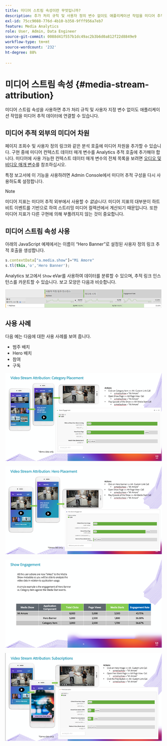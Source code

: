 ```yaml
---
title: 미디어 스트림 속성이란 무엇입니까?
description: 추가 처리 규칙 및 사용자 정의 변수 없이도 애플리케이션 작업을 미디어 추적 데이터에 연결 방법에 대해 알아봅니다.
exl-id: 75cc9088-776d-4b10-b358-9fff956a7eb7
feature: Media Analytics
role: User, Admin, Data Engineer
source-git-commit: 0088d41f557b1dc49ac2b3b6d0a812f22d8849e9
workflow-type: tm+mt
source-wordcount: '232'
ht-degree: 88%

---
```


# 미디어 스트림 속성 {#media-stream-attribution}

미디어 스트림 속성을 사용하면 추가 처리 규칙 및 사용자 지정 변수 없이도 애플리케이션 작업을 미디어 추적 데이터에 연결할 수 있습니다.

## 미디어 추적 외부의 미디어 차원

페이지 조회수 및 사용자 정의 링크와 같은 분석 호출에 미디어 차원을 추가할 수 있습니다. 구현 중에 미디어 컨텍스트 데이터 매개 변수를 Analytics 추적 호출에 추가해야 합니다. 미디어에 사용 가능한 컨텍스트 데이터 매개 변수의 전체 목록을 보려면 [오디오 및 비디오 매개 변수](/help/implementation/variables/audio-video-parameters.md)를 참조하십시오.

특정 보고서에 이 기능을 사용하려면 Admin Console에서 미디어 추적 구성을 다시 사용하도록 설정합니다.

>[!NOTE]
>
>미디어 지표는 미디어 추적 외부에서 사용할 수 _없습니다_. 미디어 지표의 대부분이 하트비트 이벤트를 기반으로 하여 스트리밍 미디어 컬렉션에서 계산되기 때문입니다. 또한 미디어 지표가 다른 구현에 의해 부풀려지지 않는 것이 중요합니다.

## 미디어 스트림 속성 사용

아래의 JavaScript 예제에서는 이름이 “Hero Banner”로 설정된 사용자 정의 링크 추적 호출을 생성합니다.

```javascript
s.contextData["a.media.show"]="Mi Amore"
s.tl(this,'o','Hero Banner');
```

Analytics 보고에서 `Show` eVar를 사용하여 데이터를 분류할 수 있으며, 추적 링크 인스턴스를 카운트할 수 있습니다. 보고 모양은 다음과 비슷합니다.

![](/assets/myShow-rpt-1.png)

## 사용 사례

다음 예는 다음에 대한 사용 사례를 보여 줍니다.

* 범주 배치
* Hero 배치
* 참여
* 구독

![](/assets/vid-stream-attr-category.png)

![](/assets/vid-stream-attr-hero.png)

![](/assets/show-engagement.png)

![](/assets/vid-stream-attr-subs.png)
